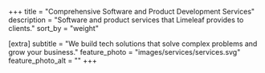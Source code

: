 +++
title = "Comprehensive Software and Product Development Services"
description = "Software and product services that Limeleaf provides to clients."
sort_by = "weight"

[extra]
subtitle = "We build tech solutions that solve complex problems and grow your business."
feature_photo = "images/services/services.svg"
feature_photo_alt = ""
+++
